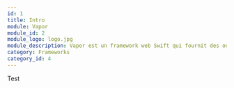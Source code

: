 ```yaml
---
id: 1
title: Intro
module: Vapor
module_id: 2
module_logo: logo.jpg
module_description: Vapor est un framework web Swift qui fournit des outils et des bibliothèques pour la création d'applications web modernes et performantes.
category: Frameworks
category_id: 4
---
```


Test
